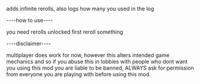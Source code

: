 adds infinite rerolls, also logs how many you used in the log

----how to use----

you need rerolls unlocked first
reroll something

----disclaimer----

multiplayer does work for now, however this alters intended game mechanics and so if you abuse this in lobbies with people who dont want you using this mod you are liable to be banned, ALWAYS ask for permission from everyone you are playing with before using this mod.
